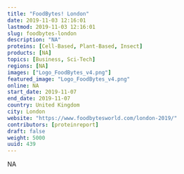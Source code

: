```yaml
---
title: "FoodBytes! London"
date: 2019-11-03 12:16:01
lastmod: 2019-11-03 12:16:01
slug: foodbytes-london
description: "NA"
proteins: [Cell-Based, Plant-Based, Insect]
products: [NA]
topics: [Business, Sci-Tech]
regions: [NA]
images: ["Logo_FoodBytes_v4.png"]
featured_image: "Logo_FoodBytes_v4.png"
online: NA
start_date: 2019-11-07
end_date: 2019-11-07
country: United Kingdom
city: London
website: "https://www.foodbytesworld.com/london-2019/"
contributors: [proteinreport]
draft: false
weight: 5000
uuid: 439
---
```

NA

